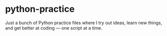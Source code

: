 # python-practice
Just a bunch of Python practice files where I try out ideas, learn new things, and get better at coding — one script at a time.
